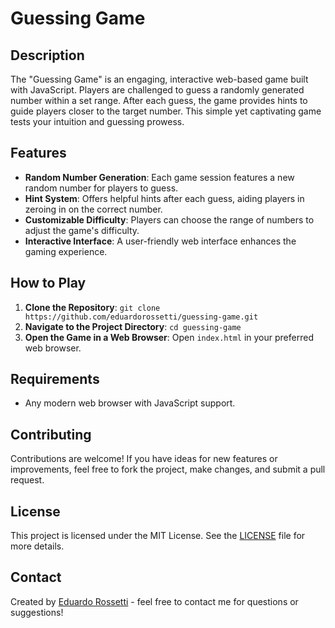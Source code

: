 # Guessing Game

## Description
The "Guessing Game" is an engaging, interactive web-based game built with JavaScript. Players are challenged to guess a randomly generated number within a set range. After each guess, the game provides hints to guide players closer to the target number. This simple yet captivating game tests your intuition and guessing prowess.

## Features
- **Random Number Generation**: Each game session features a new random number for players to guess.
- **Hint System**: Offers helpful hints after each guess, aiding players in zeroing in on the correct number.
- **Customizable Difficulty**: Players can choose the range of numbers to adjust the game's difficulty.
- **Interactive Interface**: A user-friendly web interface enhances the gaming experience.

## How to Play
1. **Clone the Repository**: `git clone https://github.com/eduardorossetti/guessing-game.git`
2. **Navigate to the Project Directory**: `cd guessing-game`
3. **Open the Game in a Web Browser**: Open `index.html` in your preferred web browser.

## Requirements
- Any modern web browser with JavaScript support.

## Contributing
Contributions are welcome! If you have ideas for new features or improvements, feel free to fork the project, make changes, and submit a pull request.

## License
This project is licensed under the MIT License. See the [LICENSE](LICENSE) file for more details.

## Contact
Created by [Eduardo Rossetti](https://github.com/eduardorossetti) - feel free to contact me for questions or suggestions!

